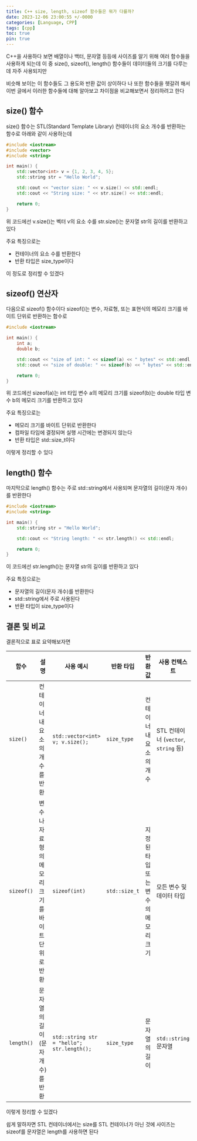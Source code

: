 ```yaml
---
title: C++ size, length, sizeof 함수들은 뭐가 다를까?
date: 2023-12-06 23:00:55 +/-0000
categories: [Language, CPP]
tags: [cpp]
toc: true
pin: true
---
```


C++을 사용하다 보면 배열이나 백터, 문자열 등등에 사이즈를 알기 위해 여러 함수들을 사용하게 되는데 이 중 size(), sizeof(), length() 함수들이 데이터들의 크기를 다루는데 자주 사용되지만

비슷해 보이는 이 함수들도 그 용도와 반환 값이 상이하다 나 또한 함수들을 헷갈려 해서 이번 글에서 이러한 함수들에 대해 알아보고 차이점을 비교해보면서 정리하려고 한다

## size() 함수

size() 함수는 STL(Standard Template Library) 컨테이너의 요소 개수를 반환하는 함수로 아래와 같이 사용하는데

~~~cpp
#include <iostream>
#include <vector>
#include <string>

int main() {
    std::vector<int> v = {1, 2, 3, 4, 5};
    std::string str = "Hello World";

    std::cout << "vector size: " << v.size() << std::endl;
    std::cout << "String size: " << str.size() << std::endl;

    return 0;
}
~~~

위 코드에선 v.size()는 벡터 v의 요소 수를 str.size()는 문자열 str의 길이를 반환하고 있다

주요 특징으로는 
* 컨테이너의 요소 수를 반환한다
* 반환 타입은 size_type이다

이 정도로 정리할 수 있겠다

## sizeof() 연산자

다음으로 sizeof() 함수이다 sizeof()는 변수, 자료형, 또는 표현식의 메모리 크기를 바이트 단위로 반환하는 함수로

~~~cpp
#include <iostream>

int main() {
    int a;
    double b;

    std::cout << "size of int: " << sizeof(a) << " bytes" << std::endl;
    std::cout << "size of double: " << sizeof(b) << " bytes" << std::endl;

    return 0;
}
~~~

위 코드에선 sizeof(a)는 int 타입 변수 a의 메모리 크기를 sizeof(b)는 double 타입 변수 b의 메모리 크기를 반환하고 있다

주요 특징으로는

* 메모리 크기를 바이트 단위로 반환한다
* 컴파일 타임에 결정되며 실행 시간에는 변경되지 않는다
* 반환 타입은 std::size_t이다

이렇게 정리할 수 있다

## length() 함수

마지막으로 length() 함수는 주로 std::string에서 사용되며 문자열의 길이(문자 개수)를 반환한다

~~~cpp
#include <iostream>
#include <string>

int main() {
    std::string str = "Hello World";

    std::cout << "String length: " << str.length() << std::endl;

    return 0;
}
~~~

이 코드에선 str.length()는 문자열 str의 길이를 반환하고 있다

주요 특징으로는

* 문자열의 길이(문자 개수)를 반환한다
* std::string에서 주로 사용된다
* 반환 타입이 size_type이다

## 결론 및 비교

결론적으로 표로 요약해보자면

| 함수       | 설명                                       | 사용 예시                              | 반환 타입            | 반환 값                              | 사용 컨텍스트                         |
|------------|--------------------------------------------|----------------------------------------|---------------------|--------------------------------------|---------------------------------------|
| `size()`   | 컨테이너 내 요소의 개수를 반환             | `std::vector<int> v; v.size();`        | `size_type`         | 컨테이너 내 요소의 개수              | STL 컨테이너 (`vector`, `string` 등)  |
| `sizeof()` | 변수나 자료형의 메모리 크기를 바이트 단위로 반환 | `sizeof(int)`                          | `std::size_t`       | 지정된 타입 또는 변수의 메모리 크기 | 모든 변수 및 데이터 타입             |
| `length()` | 문자열의 길이(문자 개수)를 반환             | `std::string str = "hello"; str.length();` | `size_type`         | 문자열의 길이                        | `std::string` 문자열                 |

이렇게 정리할 수 있겠다

쉽게 말하자면 STL 컨테이너에서는 size를 STL 컨테이너가 아닌 것에 사이즈는 sizeof를 문자열은 length를 사용하면 된다